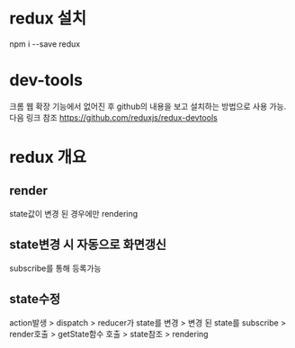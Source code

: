 # redux 설치
npm i --save redux

# dev-tools
크롬 웹 확장 기능에서 없어진 후 github의 내용을 보고 설치하는 방법으로 사용 가능.
다음 링크 참조
https://github.com/reduxjs/redux-devtools

# redux 개요

## render
state값이 변경 된 경우에만 rendering

## state변경 시 자동으로 화면갱신
subscribe를 통해 등록가능

## state수정
action발생 > dispatch > reducer가 state를 변경 > 변경 된 state를 subscribe >
render호출 > getState함수 호출 > state참조 > rendering

